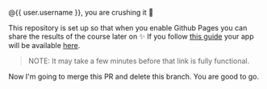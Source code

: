 @{{ user.username }}, you are crushing it 💪

This repository is set up so that when you enable Github Pages you can share the results of the course later on ✨ If you follow [this guide](https://help.github.com/en/articles/configuring-a-publishing-source-for-github-pages) your app will be available [here](https://{{user.username}}.github.io/{{repo}}/).

> NOTE: It may take a few minutes before that link is fully functional.

Now I'm going to merge this PR and delete this branch. You are good to go.
